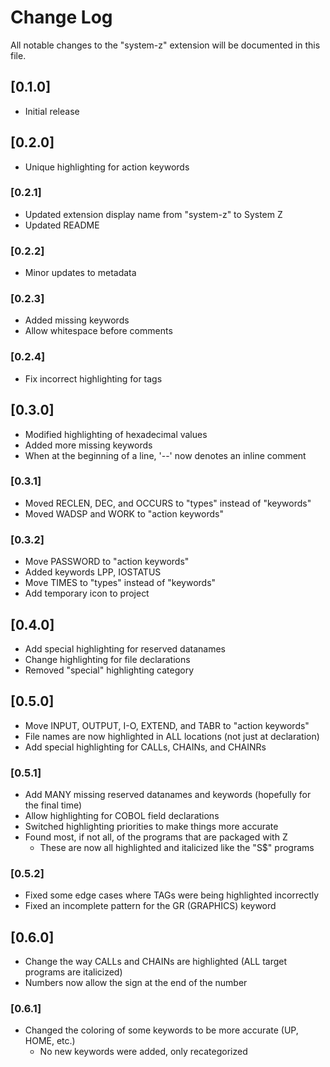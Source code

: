 # Change Log

All notable changes to the "system-z" extension will be documented in this file.

## [0.1.0]

-   Initial release

## [0.2.0]

-   Unique highlighting for action keywords

### [0.2.1]

-   Updated extension display name from "system-z" to System Z
-   Updated README

### [0.2.2]

-   Minor updates to metadata

### [0.2.3]

-   Added missing keywords
-   Allow whitespace before comments

### [0.2.4]

-   Fix incorrect highlighting for tags

## [0.3.0]

-   Modified highlighting of hexadecimal values
-   Added more missing keywords
-   When at the beginning of a line, '--' now denotes an inline comment

### [0.3.1]

-   Moved RECLEN, DEC, and OCCURS to "types" instead of "keywords"
-   Moved WADSP and WORK to "action keywords"

### [0.3.2]

-   Move PASSWORD to "action keywords"
-   Added keywords LPP, IOSTATUS
-   Move TIMES to "types" instead of "keywords"
-   Add temporary icon to project

## [0.4.0]

-   Add special highlighting for reserved datanames
-   Change highlighting for file declarations
-   Removed "special" highlighting category

## [0.5.0]

-   Move INPUT, OUTPUT, I-O, EXTEND, and TABR to "action keywords"
-   File names are now highlighted in ALL locations (not just at declaration)
-   Add special highlighting for CALLs, CHAINs, and CHAINRs

### [0.5.1]

-   Add MANY missing reserved datanames and keywords (hopefully for the final time)
-   Allow highlighting for COBOL field declarations
-   Switched highlighting priorities to make things more accurate
-   Found most, if not all, of the programs that are packaged with Z
    -   These are now all highlighted and italicized like the "S$" programs

### [0.5.2]

-   Fixed some edge cases where TAGs were being highlighted incorrectly
-   Fixed an incomplete pattern for the GR (GRAPHICS) keyword

## [0.6.0]

-   Change the way CALLs and CHAINs are highlighted (ALL target programs are italicized)
-   Numbers now allow the sign at the end of the number

### [0.6.1]

-   Changed the coloring of some keywords to be more accurate (UP, HOME, etc.)
    -   No new keywords were added, only recategorized
